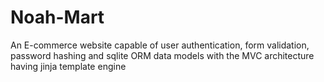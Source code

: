 # Noah-Mart
An E-commerce website capable of user authentication, form validation, password hashing and sqlite ORM data models with the MVC architecture having jinja template engine

